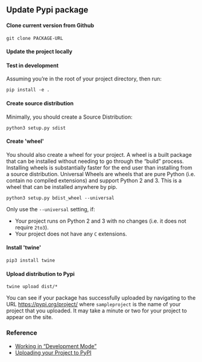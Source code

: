 ## Update Pypi package
#### Clone current version from Github
```
git clone PACKAGE-URL
```
#### Update the project locally
#### Test in development
Assuming you’re in the root of your project directory, then run:
```
pip install -e .
```
#### Create source distribution
Minimally, you should create a Source Distribution:
```
python3 setup.py sdist
```
#### Create 'wheel'
You should also create a wheel for your project. 
A wheel is a built package that can be installed without needing to go through the “build” process. 
Installing wheels is substantially faster for the end user than installing from a source distribution.
Universal Wheels are wheels that are pure Python (i.e. contain no compiled extensions) and support Python 2 and 3. 
This is a wheel that can be installed anywhere by pip.
```
python3 setup.py bdist_wheel --universal
```
Only use the `--universal` setting, if:
* Your project runs on Python 2 and 3 with no changes (i.e. it does not require `2to3`).
* Your project does not have any `C` extensions.

#### Install 'twine'
```
pip3 install twine
```
#### Upload distribution to Pypi
```
twine upload dist/*
```
You can see if your package has successfully uploaded by navigating
to the URL https://pypi.org/project/<sampleproject> where `sampleproject` is the name of your project that you uploaded. 
It may take a minute or two for your project to appear on the site.
### Reference
* [Working in “Development Mode”](https://packaging.python.org/tutorials/distributing-packages/#working-in-development-mode)
* [Uploading your Project to PyPI](https://packaging.python.org/tutorials/distributing-packages/#uploading-your-project-to-pypi)
